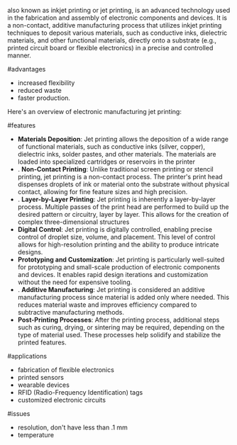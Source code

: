 also known as inkjet printing or jet printing, is an advanced technology used in the fabrication and assembly of electronic components and devices. It is a non-contact, additive manufacturing process that utilizes inkjet printing techniques to deposit various materials, such as conductive inks, dielectric materials, and other functional materials, directly onto a substrate (e.g., printed circuit board or flexible electronics) in a precise and controlled manner. 

#advantages
- increased flexibility
- reduced waste
- faster production.

Here's an overview of electronic manufacturing jet printing:

#features
-  **Materials Deposition**: Jet printing allows the deposition of a wide range of functional materials, such as conductive inks (silver, copper), dielectric inks, solder pastes, and other materials. The materials are loaded into specialized cartridges or reservoirs in the printer
- . **Non-Contact Printing**: Unlike traditional screen printing or stencil printing, jet printing is a non-contact process. The printer's print head dispenses droplets of ink or material onto the substrate without physical contact, allowing for fine feature sizes and high precision.
- . **Layer-by-Layer Printing**: Jet printing is inherently a layer-by-layer process. Multiple passes of the print head are performed to build up the desired pattern or circuitry, layer by layer. This allows for the creation of complex three-dimensional structures
-  **Digital Control**: Jet printing is digitally controlled, enabling precise control of droplet size, volume, and placement. This level of control allows for high-resolution printing and the ability to produce intricate designs.
-  **Prototyping and Customization**: Jet printing is particularly well-suited for prototyping and small-scale production of electronic components and devices. It enables rapid design iterations and customization without the need for expensive tooling.
- . **Additive Manufacturing**: Jet printing is considered an additive manufacturing process since material is added only where needed. This reduces material waste and improves efficiency compared to subtractive manufacturing methods.
- **Post-Printing Processes**: After the printing process, additional steps such as curing, drying, or sintering may be required, depending on the type of material used. These processes help solidify and stabilize the printed features.

#applications
- fabrication of flexible electronics
- printed sensors
- wearable devices
- RFID (Radio-Frequency Identification) tags
- customized electronic circuits

#issues 
- resolution, don't have less than .1 mm
- temperature

